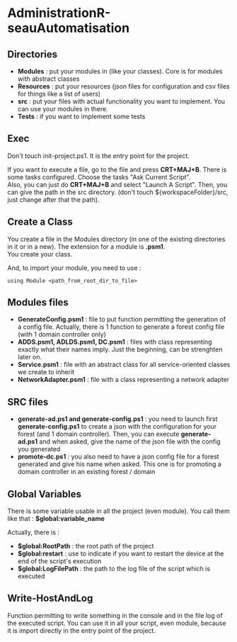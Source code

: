 # AdministrationR-seauAutomatisation

## Directories

- __Modules__ : put your modules in (like your classes). Core is for modules with abstract classes
- __Resources__ : put your resources (json files for configuration and csv files for things like a list of users)
- __src__ : put your files with actual functionality you want to implement. You can use your modules in there.
- __Tests__ : if you want to implement some tests


## Exec

Don't touch init-project.ps1. It is the entry point for the project.

If you want to execute a file, go to the file and press __CRT+MAJ+B__. There is some tasks configured. Choose the tasks "Ask Current Script".  
Also, you can just do __CRT+MAJ+B__ and select "Launch A Script". Then, you can give the path in the src directory. (don't touch ${workspaceFolder}/src, just change after that the path).


## Create a Class

You create a file in the Modules directory (in one of the existing directories in it or in a new). The extension for a module is __.psm1__.    
You create your class.  

And, to import your module, you need to use :
```
using Module <path_from_root_dir_to_file>
```

## Modules files

- __GenerateConfig.psm1__ : file to put function permitting the generation of a config file. Actually, there is 1 function to generate a forest config file (with 1 domain controller only)
- __ADDS.psm1, ADLDS.psm1, DC.psm1__ : files with class representing exactly what their names imply. Just the beginning, can be strenghten later on.
- __Service.psm1__ : file with an abstract class for all service-oriented classes we create to inherit
- __NetworkAdapter.psm1__ : file with a class representing a network adapter

## SRC files 

- __generate-ad.ps1 and generate-config.ps1__ : you need to launch first __generate-config.ps1__ to create a json with the configuration for your forest (and 1 domain controller). Then, you can execute __generate-ad.ps1__ and when asked, give the name of the json file with the config you generated
- __promote-dc.ps1__ : you also need to have a json config file for a forest generated and give his name when asked. This one is for promoting a domain controller in an existing forest / domain

## Global Variables
There is some variable usable in all the project (even module). You call them like that : __$global:variable_name__

Actually, there is :
- __$global:RootPath__ : the root path of the project
- __$global:restart__ : use to indicate if you want to restart the device at the end of the script's execution
- __$global:LogFilePath__ : the path to the log file of the script which is executed

## Write-HostAndLog
Function permitting to write something in the console and in the file log of the executed script. You can use it in all your script, even module, because it is import directly in the entry point of the project.

